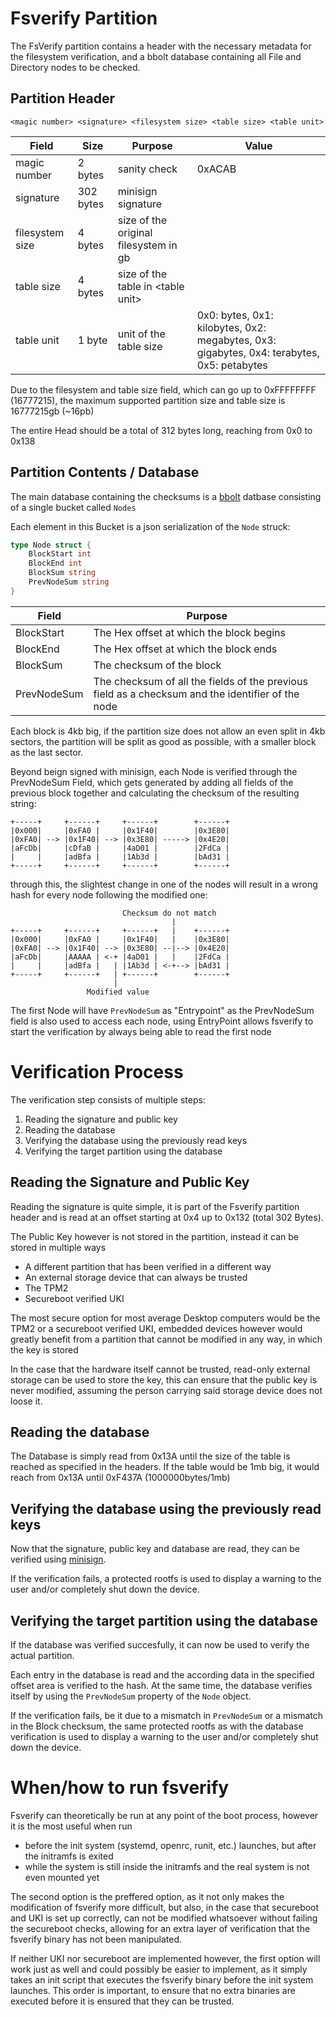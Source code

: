 # Fsverify Partition
The FsVerify partition contains a header with the necessary metadata for the filesystem verification, and a bbolt database containing all File and Directory nodes to be checked.

## Partition Header
`<magic number> <signature> <filesystem size> <table size> <table unit>`

Field|Size|Purpose|Value
-----|----|-------|-----
magic number|2 bytes|sanity check|0xACAB
signature|302 bytes|minisign signature|
filesystem size|4 bytes|size of the original filesystem in gb
table size|4 bytes| size of the table in \<table unit\>
table unit|1 byte|unit of the table size|0x0: bytes, 0x1: kilobytes, 0x2: megabytes, 0x3: gigabytes, 0x4: terabytes, 0x5: petabytes

Due to the filesystem and table size field, which can go up to 0xFFFFFFFF (16777215), the maximum supported partition size and table size is 16777215gb (~16pb)

The entire Head should be a total of 312 bytes long, reaching from 0x0 to 0x138

## Partition Contents / Database
The main database containing the checksums is a [bbolt](https://github.com/etcd-io/bbolt) datbase consisting of a single bucket called `Nodes`

Each element in this Bucket is a json serialization of the `Node` struck:
```go
type Node struct {
	BlockStart int
	BlockEnd int
	BlockSum string
	PrevNodeSum string
}
```

Field|Purpose
----|----
BlockStart|The Hex offset at which the block begins
BlockEnd|The Hex offset at which the block ends
BlockSum|The checksum of the block
PrevNodeSum|The checksum of all the fields of the previous field as a checksum and the identifier of the node

Each block is 4kb big, if the partition size does not allow an even split in 4kb sectors, the partition will be split as good as possible, with a smaller block as the last sector.

Beyond beign signed with minisign, each Node is verified through the PrevNodeSum Field, which gets generated by adding all fields of the previous block together and calculating the checksum of the resulting string:
```
+-----+     +------+     +------+        +------+
|0x000|     |0xFA0 |     |0x1F40|        |0x3E80|
|0xFA0| --> |0x1F40| --> |0x3E80| -----> |0x4E20|
|aFcDb|     |cDfaB |     |4aD01 |        |2FdCa |
|     |     |adBfa |     |1Ab3d |        |bAd31 |
+-----+     +------+     +------+        +------+
```
through this, the slightest change in one of the nodes will result in a wrong hash for every node following the modified one:
```
                         Checksum do not match
                                    |
+-----+     +------+     +------+   |    +------+
|0x000|     |0xFA0 |     |0x1F40|   |    |0x3E80|
|0xFA0| --> |0x1F40| --> |0x3E80| --|--> |0x4E20|
|aFcDb|     |AAAAA | <-+ |4aD01 |   |    |2FdCa |
|     |     |adBfa |   | |1Ab3d | <-+--> |bAd31 |
+-----+     +------+   | +------+        +------+
                       |
                 Modified value
```

The first Node will have `PrevNodeSum` as "Entrypoint" as the PrevNodeSum field is also used to access each node, using EntryPoint allows fsverify to start the verification by always being able to read the first node


# Verification Process
The verification step consists of multiple steps:

1. Reading the signature and public key
2. Reading the database
3. Verifying the database using the previously read keys
4. Verifying the target partition using the database

## Reading the Signature and Public Key
Reading the signature is quite simple, it is part of the Fsverify partition header and is read at an offset starting at 0x4 up to 0x132 (total 302 Bytes).

The Public Key however is not stored in the partition, instead it can be stored in multiple ways
- A different partition that has been verified in a different way
- An external storage device that can always be trusted
- The TPM2
- Secureboot verified UKI

The most secure option for most average Desktop computers would be the TPM2 or a secureboot verified UKI, embedded devices however would greatly benefit from a partition that cannot be modified in any way, in which the key is stored

In the case that the hardware itself cannot be trusted, read-only external storage can be used to store the key, this can ensure that the public key is never modified, assuming the person carrying said storage device does not loose it.

## Reading the database
The Database is simply read from 0x13A until the size of the table is reached as specified in the headers. If the table would be 1mb big, it would reach from 0x13A until 0xF437A (1000000bytes/1mb)

## Verifying the database using the previously read keys
Now that the signature, public key and database are read, they can be verified using [minisign](https://jedisct1.github.io/minisign/).

If the verification fails, a protected rootfs is used to display a warning to the user and/or completely shut down the device.

## Verifying the target partition using the database
If the database was verified succesfully, it can now be used to verify the actual partition.

Each entry in the database is read and the according data in the specified offset area is verified to the hash. At the same time, the database verifies itself by using the `PrevNodeSum` property of the `Node` object.

If the verification fails, be it due to a mismatch in `PrevNodeSum` or a mismatch in the Block checksum, the same protected rootfs as with the database verification is used to display a warning to the user and/or completely shut down the device.

# When/how to run fsverify
Fsverify can theoretically be run at any point of the boot process, however it is the most useful when run
- before the init system (systemd, openrc, runit, etc.) launches, but after the initramfs is exited
- while the system is still inside the initramfs and the real system is not even mounted yet

The second option is the preffered option, as it not only makes the modification of fsverify more difficult, but also, in the case that secureboot and UKI is set up correctly, can not be modified whatsoever without failing the secureboot checks, allowing for an extra layer of verification that the fsverify binary has not been manipulated.

If neither UKI nor secureboot are implemented however, the first option will work just as well and could possibly be easier to implement, as it simply takes an init script that executes the fsverify binary before the init system launches. This order is important, to ensure that no extra binaries are executed before it is ensured that they can be trusted.

